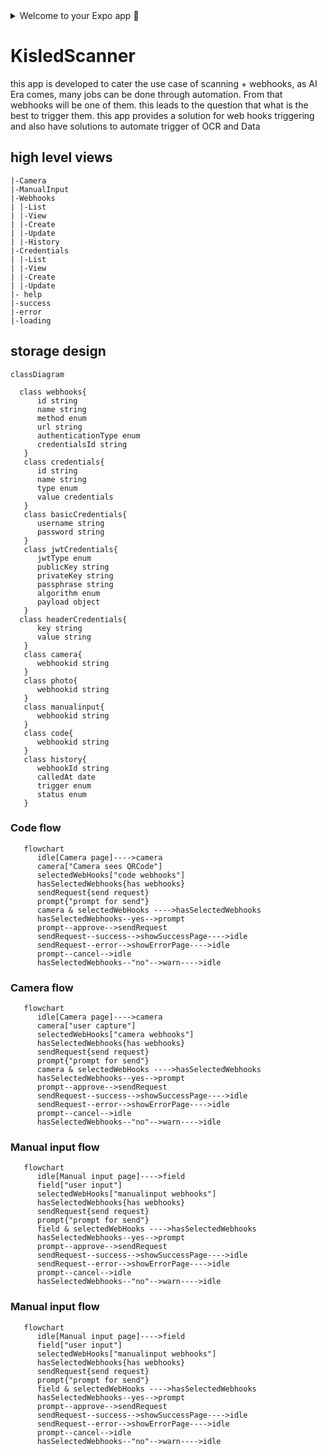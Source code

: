 <details>
<summary>
Welcome to your Expo app 👋
</summary>
This is an [Expo](https://expo.dev) project created with [`create-expo-app`](https://www.npmjs.com/package/create-expo-app).

## Get started

1. Install dependencies

    ```bash
    npm install
    ```

2. Start the app

    ```bash
     npx expo start
    ```

In the output, you'll find options to open the app in a

-   [development build](https://docs.expo.dev/develop/development-builds/introduction/)
-   [Android emulator](https://docs.expo.dev/workflow/android-studio-emulator/)
-   [iOS simulator](https://docs.expo.dev/workflow/ios-simulator/)
-   [Expo Go](https://expo.dev/go), a limited sandbox for trying out app development with Expo

You can start developing by editing the files inside the **app** directory. This project uses [file-based routing](https://docs.expo.dev/router/introduction).

## Get a fresh project

When you're ready, run:

```bash
npm run reset-project
```

This command will move the starter code to the **app-example** directory and create a blank **app** directory where you can start developing.

## Learn more

To learn more about developing your project with Expo, look at the following resources:

-   [Expo documentation](https://docs.expo.dev/): Learn fundamentals, or go into advanced topics with our [guides](https://docs.expo.dev/guides).
-   [Learn Expo tutorial](https://docs.expo.dev/tutorial/introduction/): Follow a step-by-step tutorial where you'll create a project that runs on Android, iOS, and the web.

## Join the community

Join our community of developers creating universal apps.

-   [Expo on GitHub](https://github.com/expo/expo): View our open source platform and contribute.
-   [Discord community](https://chat.expo.dev): Chat with Expo users and ask questions.
</details>

# KisledScanner

this app is developed to cater the use case of scanning + webhooks, as AI Era comes, many jobs can be done through automation. From that webhooks will be one of them.
this leads to the question that what is the best to trigger them. this app provides a solution for web hooks triggering and also have solutions to automate trigger of OCR and Data

## high level views

```
|-Camera
|-ManualInput
|-Webhooks
| |-List
| |-View
| |-Create
| |-Update
| |-History
|-Credentials
| |-List
| |-View
| |-Create
| |-Update
|- help
|-success
|-error
|-loading
```

## storage design

```mermaid
classDiagram

  class webhooks{
      id string
      name string
      method enum
      url string
      authenticationType enum
      credentialsId string
   }
   class credentials{
      id string
      name string
      type enum
      value credentials
   }
   class basicCredentials{
      username string
      password string
   }
   class jwtCredentials{
      jwtType enum
      publicKey string
      privateKey string
      passphrase string
      algorithm enum
      payload object
   }
  class headerCredentials{
      key string
      value string
   }
   class camera{
      webhookid string
   }
   class photo{
      webhookid string
   }
   class manualinput{
      webhookid string
   }
   class code{
      webhookid string
   }
   class history{
      webhookId string
      calledAt date
      trigger enum
      status enum
   }

```

### Code flow

```mermaid
   flowchart
      idle[Camera page]---->camera
      camera["Camera sees QRCode"]
      selectedWebHooks["code webhooks"]
      hasSelectedWebhooks{has webhooks}
      sendRequest{send request}
      prompt{"prompt for send"}
      camera & selectedWebHooks ---->hasSelectedWebhooks
      hasSelectedWebhooks--yes-->prompt
      prompt--approve-->sendRequest
      sendRequest--success-->showSuccessPage---->idle
      sendRequest--error-->showErrorPage---->idle
      prompt--cancel-->idle
      hasSelectedWebhooks--"no"-->warn---->idle

```

### Camera flow

```mermaid
   flowchart
      idle[Camera page]---->camera
      camera["user capture"]
      selectedWebHooks["camera webhooks"]
      hasSelectedWebhooks{has webhooks}
      sendRequest{send request}
      prompt{"prompt for send"}
      camera & selectedWebHooks ---->hasSelectedWebhooks
      hasSelectedWebhooks--yes-->prompt
      prompt--approve-->sendRequest
      sendRequest--success-->showSuccessPage---->idle
      sendRequest--error-->showErrorPage---->idle
      prompt--cancel-->idle
      hasSelectedWebhooks--"no"-->warn---->idle

```

### Manual input flow

```mermaid
   flowchart
      idle[Manual input page]---->field
      field["user input"]
      selectedWebHooks["manualinput webhooks"]
      hasSelectedWebhooks{has webhooks}
      sendRequest{send request}
      prompt{"prompt for send"}
      field & selectedWebHooks ---->hasSelectedWebhooks
      hasSelectedWebhooks--yes-->prompt
      prompt--approve-->sendRequest
      sendRequest--success-->showSuccessPage---->idle
      sendRequest--error-->showErrorPage---->idle
      prompt--cancel-->idle
      hasSelectedWebhooks--"no"-->warn---->idle

```

### Manual input flow

```mermaid
   flowchart
      idle[Manual input page]---->field
      field["user input"]
      selectedWebHooks["manualinput webhooks"]
      hasSelectedWebhooks{has webhooks}
      sendRequest{send request}
      prompt{"prompt for send"}
      field & selectedWebHooks ---->hasSelectedWebhooks
      hasSelectedWebhooks--yes-->prompt
      prompt--approve-->sendRequest
      sendRequest--success-->showSuccessPage---->idle
      sendRequest--error-->showErrorPage---->idle
      prompt--cancel-->idle
      hasSelectedWebhooks--"no"-->warn---->idle

```
